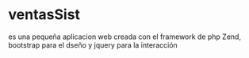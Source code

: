 <html lang="en">
<head>
	<meta charset="UTF-8">	
	<link rel="stylesheet" href="https://maxcdn.bootstrapcdn.com/bootstrap/3.3.6/css/bootstrap.min.css" integrity="sha384-1q8mTJOASx8j1Au+a5WDVnPi2lkFfwwEAa8hDDdjZlpLegxhjVME1fgjWPGmkzs7" crossorigin="anonymous">
	<title>README</title>
</head>
<body>
	<div class="jumbotron">
		<h1>ventasSist</h1>
		<p>es una pequeña aplicacion web creada con el framework de php Zend, bootstrap para el dseño y jquery para la interacción</p>			
	</div>
	<script src="https://maxcdn.bootstrapcdn.com/bootstrap/3.3.6/js/bootstrap.min.js" integrity="sha384-0mSbJDEHialfmuBBQP6A4Qrprq5OVfW37PRR3j5ELqxss1yVqOtnepnHVP9aJ7xS" crossorigin="anonymous"></script>
</body>
</html>